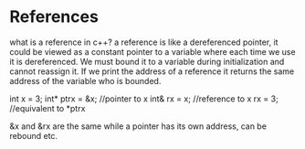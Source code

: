 # References
what is a reference in c++? a reference is like a dereferenced pointer, it could be viewed as a constant pointer to a variable
where each time we use it is dereferenced. We must bound it to a variable during initialization and cannot reassign it. If we print
the address of a reference it returns the same address of the variable who is bounded.

int x = 3;
int* ptrx = &x; //pointer to x
int& rx = x; //reference to x
rx = 3; //equivalent to *ptrx


&x and &rx are the same while a pointer has its own address, can be rebound etc.